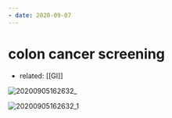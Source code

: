```yaml
---
- date: 2020-09-07
---
```


# colon cancer screening

- related: [[GI]]

<!-- colon cancer screening average risk and high risk -->

![20200905162632_](https://photos.thisispiggy.com/file/wikiFiles/20200905162632_.png)

![20200905162632_1](https://photos.thisispiggy.com/file/wikiFiles/20200905162632_1.png)
